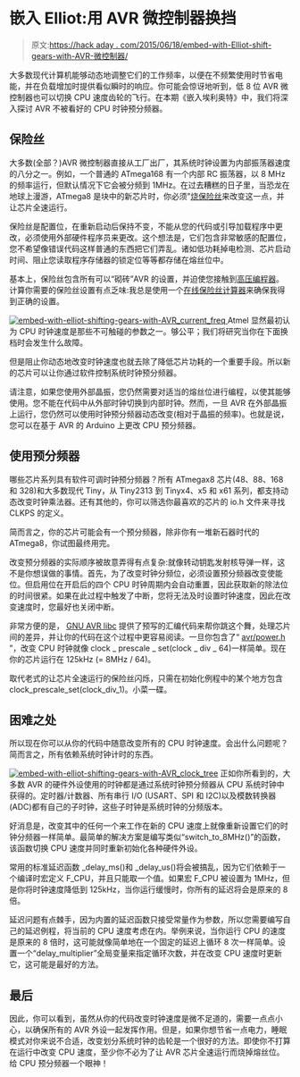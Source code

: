 # 嵌入 Elliot:用 AVR 微控制器换挡

> 原文:[https://hack aday . com/2015/06/18/embed-with-Elliot-shift-gears-with-AVR-微控制器/](https://hackaday.com/2015/06/18/embed-with-elliot-shifting-gears-with-avr-microcontrollers/)

大多数现代计算机能够动态地调整它们的工作频率，以便在不频繁使用时节省电能，并在负载增加时提供看似瞬时的响应。你可能会惊讶地听到，低 8 位 AVR 微控制器也可以切换 CPU 速度齿轮的飞行。在本期《嵌入埃利奥特》中，我们将深入探讨 AVR 不被看好的 CPU 时钟预分频器。

## 保险丝

大多数(全部？)AVR 微控制器直接从工厂出厂，其系统时钟设置为内部振荡器速度的八分之一。例如，一个普通的 ATmega168 有一个内部 RC 振荡器，以 8 MHz 的频率运行，但默认情况下它会被分频到 1MHz。在过去糟糕的日子里，当恐龙在地球上漫游，ATmega8 是块中的新芯片时，你必须"[烧保险丝](http://hackaday.com/2012/08/30/avr-fuse-bits-explained/)来改变这一点，并让芯片全速运行。

保险丝是配置位，在重新启动后保持不变，不能从您的代码或引导加载程序中更改，必须使用外部硬件程序员来更改。这个想法是，它们包含非常敏感的配置位，您不希望像错误代码这样普通的东西把它们弄乱。诸如低功耗掉电检测、芯片启动时间、阻止您读取程序存储器的锁定位等等都存储在熔丝位中。

基本上，保险丝包含所有可以“砌砖”AVR 的设置，并迫使您接触到[高压编程器](http://www.der-hammer.info/hvprog/index_en.htm)。计算你需要的保险丝设置有点乏味:我总是使用一个[在线保险丝计算器](http://www.engbedded.com/fusecalc)来确保我得到正确的设置。

[![embed-with-elliot-shifting-gears-with-AVR_current_freq](../Images/f79ff6ea464dcbdfd177cb3f9d45a953.png) ](https://hackaday.com/wp-content/uploads/2015/06/embed-with-elliot-shifting-gears-with-avr_current_freq.png) Atmel 显然最初认为 CPU 时钟速度是那些不可触碰的参数之一。够公平；我们将研究当你在下面换档时会发生什么故障。

但是阻止你动态地改变时钟速度也就去除了降低芯片功耗的一个重要手段。所以新的芯片可以让你通过软件控制系统时钟预分频器。

请注意，如果您使用外部晶振，您仍然需要对适当的熔丝位进行编程，以使其能够使用。您不能在代码中从外部时钟切换到内部时钟。然而，一旦 AVR 在外部晶振上运行，您仍然可以使用时钟预分频器动态改变(相对于晶振的频率)。也就是说，您可以在基于 AVR 的 Arduino 上更改 CPU 预分频器。

## 使用预分频器

哪些芯片系列具有软件可调时钟预分频器？所有 ATmegax8 芯片(48、88、168 和 328)和大多数现代 Tiny，从 Tiny2313 到 Tinyx4、x5 和 x61 系列，都支持动态改变时钟乘法器。还有其他的，你可以筛选你最喜欢的芯片的 io.h 文件来寻找 CLKPS 的定义。

简而言之，你的芯片可能会有一个预分频器，除非你有一堆新石器时代的 ATmega8，你试图最终用完。

改变预分频器的实际顺序被故意弄得有点复杂:就像转动钥匙发射核导弹一样，这不是你想误做的事情。首先，为了改变时钟分频位，必须设置预分频器改变使能位。但启用位在开启后的四个 CPU 时钟周期内会自动重置，因此获取新的除法位的时间很紧。如果在此过程中触发了中断，您将无法及时设置时钟速度，因此在改变速度时，您最好也关闭中断。

非常方便的是， [GNU AVR libc](http://www.nongnu.org/avr-libc/user-manual/index.html) 提供了预写的汇编代码来帮你跳这个舞，处理芯片间的差异，并让你的代码在这个过程中更容易阅读。一旦你包含了“ [avr/power.h](http://www.nongnu.org/avr-libc/user-manual/group__avr__power.html) ”，改变 CPU 时钟就像 clock _ prescale _ set(clock _ div _ 64)一样简单。现在你的芯片运行在 125kHz (= 8MHz / 64)。

取代老式的让芯片全速运行的保险丝闪烁，只需在初始化例程中的某个地方包含 clock_prescale_set(clock_div_1)。小菜一碟。

## 困难之处

所以现在你可以从你的代码中随意改变所有的 CPU 时钟速度。会出什么问题呢？简而言之，所有依赖系统时钟计时的东西。

[![embed-with-elliot-shifting-gears-with-AVR_clock_tree](../Images/578a618d46e4ee498c0bb8ee64ceb912.png)](https://hackaday.com/wp-content/uploads/2015/06/embed-with-elliot-shifting-gears-with-avr_clock_tree.png) 正如你所看到的，大多数 AVR 的硬件外设使用的时钟都是通过系统时钟预分频器从 CPU 系统时钟中获得的。定时器/计数器、所有串行 I/O (USART、SPI 和 I2C)以及模数转换器(ADC)都有自己的子时钟，这些子时钟是系统时钟的分频版本。

好消息是，改变其中的任何一个来工作在新的 CPU 速度上就像重新设置它们的时钟分频器一样简单。最简单的解决方案是编写类似“switch_to_8MHz()”的函数，该函数切换 CPU 速度并同时重新初始化各种硬件外设。

常用的标准延迟函数 _delay_ms()和 _delay_us()将会被搞乱，因为它们依赖于一个编译时宏定义 F_CPU，并且只能取一个值。如果宏 F_CPU 被设置为 1MHz，但是你将时钟速度降低到 125kHz，当你运行缓慢时，你所有的延迟将会是原来的 8 倍。

延迟问题有点棘手，因为内置的延迟函数只接受常量作为参数，所以您需要编写自己的延迟例程，将当前的 CPU 速度考虑在内。举例来说，当你运行 CPU 的速度是原来的 8 倍时，这可能就像简单地在一个固定的延迟上循环 8 次一样简单。设置一个“delay_multiplier”全局变量来指定循环次数，并在改变 CPU 速度时更新它，这可能是最好的方法。

## 最后

因此，你可以看到，虽然从你的代码改变时钟速度是微不足道的，需要一点点小心，以确保所有的 AVR 外设一起发挥作用。但是，如果你想节省一点电力，睡眠模式对你来说不合适，改变划分系统时钟的齿轮是一个很好的方法。即使你不打算在运行中改变 CPU 速度，至少你不必为了让 AVR 芯片全速运行而烧掉熔丝位。给 CPU 预分频器一个眼神！